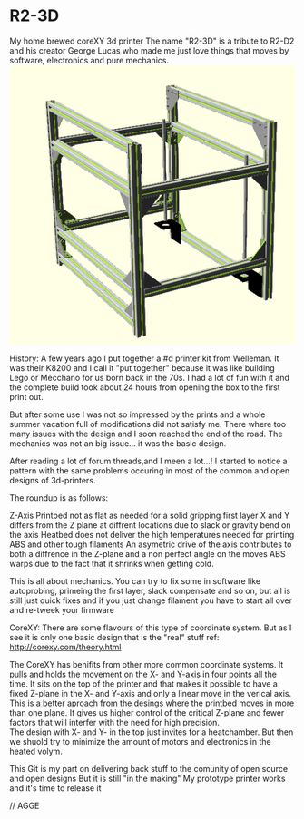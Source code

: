 # R2-3D


My home brewed coreXY 3d printer
The name "R2-3D" is a tribute to R2-D2 and his creator George Lucas who made me just love things that moves by software, 
electronics and pure mechanics.
![](Hardware/Capture.PNG "")


History:
A few years ago I put together a #d printer kit from Welleman. 
It was their K8200 and I call it "put together" because it was like building Lego or Mecchano for us born back in the 70s.
I had a lot of fun with it and the complete build took about 24 hours from opening the box to the first print out.

But after some use I was not so impressed by the prints and a whole summer vacation full of modifications
did not satisfy me. There where too many issues with the design and I soon reached the end of the road.
The mechanics was not an big issue... it was the basic design.

After reading a lot of forum threads,and I meen a lot...! I started to notice a pattern with the same problems occuring in
most of the common and open designs of 3d-printers.

The roundup is as follows:

Z-Axis 
Printbed not as flat as needed for a solid gripping first layer
X and Y differs from the Z plane at diffrent locations due to slack or gravity bend on the axis
Heatbed does not deliver the high temperatures needed for printing ABS and other tough filaments
An asymetric drive of the axis contributes to both a diffrence in the Z-plane and a non perfect angle on the moves
ABS warps due to the fact that it shrinks when getting cold. 

This is all about mechanics. 
You can try to fix some in software like autoprobing, primeing the first layer, slack compensate 
and so on, but all is still just quick fixes and if you just change filament you have to start all over and 
re-tweek your firmware

CoreXY:
There are some flavours of this type of coordinate system. But as I see it is only one basic design that is the "real" stuff
ref: http://corexy.com/theory.html

The CoreXY has benifits from other more common coordinate systems. It pulls and holds the movement on the X- and Y-axis in 
four points all the time. It sits on the top of the printer and that makes it possible to have a fixed Z-plane in the X- and 
Y-axis and only a linear move in the verical axis. This is a better aproach from the desings where the printbed moves in more 
than one plane. It gives us higher control of the critical Z-plane and fewer factors that will interfer with the need for high 
precision.  
The design with X- and Y- in the top just invites for a heatchamber. But then we shuold try to minimize the amount of motors and 
electronics in the heated volym. 

This Git is my part on delivering back stuff to the comunity of open source and open designs 
But it is still "in the making" My prototype printer works and it's time to release it

// AGGE
